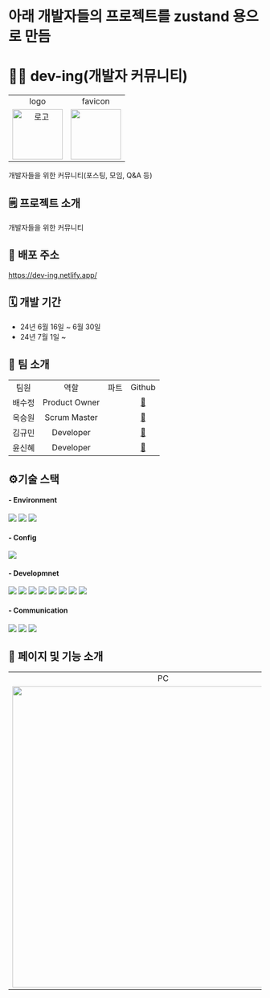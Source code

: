 # 아래 개발자들의 프로젝트를 zustand 용으로 만듬

# 🧑‍💻 dev-ing(개발자 커뮤니티)

<table>
  <tr>
    <td align="center">logo</td>
    <td align="center">favicon</td>
  </tr>
  <tr>
    <td align="center">
      <img src="https://github.com/SeungwonOck/dev-ing-fe/assets/163747140/df33a9b2-91ce-4f31-9884-e78698bc7d64" alt="로고" width="100" />
    </td>
    <td align="center">
      <img src="https://github.com/SeungwonOck/dev-ing-fe/assets/163747140/a40d0f82-0d01-458d-a36b-857da497d912" width="100" />
    </td>
  </tr>
</table>

개발자들을 위한 커뮤니티(포스팅, 모임, Q&A 등)


## 🗒️ 프로젝트 소개
개발자들을 위한 커뮤니티


## 🔗 배포 주소
https://dev-ing.netlify.app/


## 🗓️ 개발 기간
- 24년 6월 16일 ~ 6월 30일
- 24년 7월 1일 ~

  
## 👥 팀 소개
<table>
  <tr>
    <td align="center">팀원</td>
    <td align="center">역할</td>
    <td align="center">파트</td>
    <td align="center">Github</td>
  </tr>
  <tr>
    <td align="center">배수정</td>
    <td align="center">Product Owner</td>
    <td align="center"></td>
    <td align="center"><a href="https://github.com/comme-modee">🔗</a></td>
  </tr>
  <tr>
    <td align="center">옥승원</td>
    <td align="center">Scrum Master</td>
    <td align="center"></td>
    <td align="center"><a href="https://github.com/SeungwonOck">🔗</a></td>
  </tr>
  <tr>
    <td align="center">김규민</td>
    <td align="center">Developer</td>
    <td align="center"></td>
    <td align="center"><a href="https://github.com/Kalimous">🔗</a></td>
  </tr>
  <tr>
    <td align="center">윤신혜</td>
    <td align="center">Developer</td>
    <td align="center"></td>
    <td align="center"><a href="https://github.com/sinheyy">🔗</a></td>
  </tr>
</table> 


## ⚙️기술 스택
#### - Environment
<img src="https://img.shields.io/badge/Visual%20Studio-007ACC?style=for-the-badge&logo=visual-studio&logoColor=white"> <img src="https://img.shields.io/badge/git-F05032?style=for-the-badge&logo=git&logoColor=white"> <img src="https://img.shields.io/badge/github-181717?style=for-the-badge&logo=github&logoColor=white"> 

#### - Config
<img src="https://img.shields.io/badge/npm-CB3837?style=for-the-badge&logo=npm&logoColor=white">

#### - Developmnet 
<img src="https://img.shields.io/badge/html5-E34F26?style=for-the-badge&logo=html5&logoColor=white"> <img src="https://img.shields.io/badge/css-1572B6?style=for-the-badge&logo=css3&logoColor=white"> <img src="https://img.shields.io/badge/JavaScript-F7DF1E?style=for-the-badge&logo=javascript&logoColor=black">
 <img src="https://img.shields.io/badge/react-61DAFB?style=for-the-badge&logo=react&logoColor=black"> <img src="https://img.shields.io/badge/bootstrap-7952B3?style=for-the-badge&logo=bootstrap&logoColor=white"> <img src="https://img.shields.io/badge/redux-764ABC?style=for-the-badge&logo=redux&logoColor=white">
 <img src="https://img.shields.io/badge/node.js-339933?style=for-the-badge&logo=nodedotjs&logoColor=white">
 <img src="https://img.shields.io/badge/mongoDB-47A248?style=for-the-badge&logo=mongodb&logoColor=white">

#### - Communication
<img src="https://img.shields.io/badge/Discord-5865F2?style=for-the-badge&logo=discord&logoColor=white"> <img src="https://img.shields.io/badge/KakaoTalk-FEE500?style=for-the-badge&logo=kakaotalk&logoColor=black">
 <img src="https://img.shields.io/badge/notion-000000?style=for-the-badge&logo=notion&logoColor=white">

## 📄 페이지 및 기능 소개
<table>
  <tr>
    <td align="center">PC</td>
    <td align="center">Mobile</td>
  </tr>
  <tr>
    <td align="center"><img src="https://github.com/SeungwonOck/dev-ing-fe/assets/163747140/b6ac9d7a-9f77-483c-9946-38b955df0bb0" width="600"/></td>
    <td align="center"><img src="https://github.com/SeungwonOck/dev-ing-fe/assets/163747140/e27ad92d-7cfc-4ab1-8482-428c3ea3e463" width="200"/></td>
  </tr>
</table>
